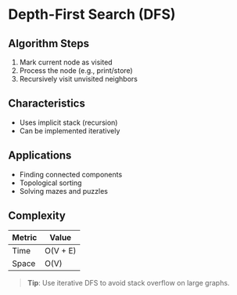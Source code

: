 # Depth-First Search (DFS)

## Algorithm Steps
1. Mark current node as visited
2. Process the node (e.g., print/store)
3. Recursively visit unvisited neighbors

## Characteristics
- Uses implicit stack (recursion)
- Can be implemented iteratively

## Applications
- Finding connected components
- Topological sorting
- Solving mazes and puzzles

## Complexity

| Metric   | Value     |
|----------|-----------|
| Time     | O(V + E)  |
| Space    | O(V)      |

> **Tip**: Use iterative DFS to avoid stack overflow on large graphs.
